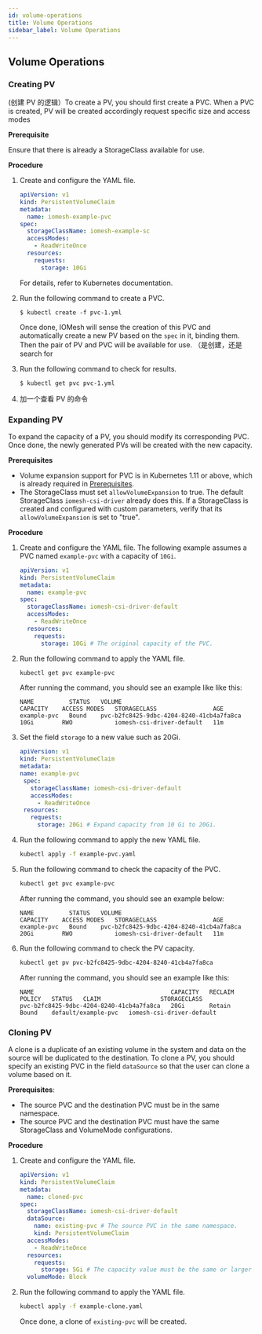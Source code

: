 ```yaml
---
id: volume-operations
title: Volume Operations
sidebar_label: Volume Operations
---
```


## Volume Operations

### Creating PV

(创建 PV 的逻辑）To create a PV, you should first create a PVC. When a PVC is created, PV will be created accordingly 
request specific size and access modes

**Prerequisite**

Ensure that there is already a StorageClass available for use.

**Procedure**
1. Create and configure the YAML file.

    ```yaml
    apiVersion: v1
    kind: PersistentVolumeClaim
    metadata:
      name: iomesh-example-pvc
    spec:
      storageClassName: iomesh-example-sc
      accessModes:
        - ReadWriteOnce
      resources:
        requests:
          storage: 10Gi
    ```
   For details, refer to Kubernetes documentation.
  
2. Run the following command to create a PVC.

   ```
   $ kubectl create -f pvc-1.yml
   ```
   Once done, IOMesh will sense the creation of this PVC and automatically create a new PV based on the `spec` in it, binding them. Then the pair of PV and PVC will be available for use. （是创建，还是 search for 

3. Run the following command to check for results.

   ```
   $ kubectl get pvc pvc-1.yml
   ```

4. 加一个查看 PV 的命令

### Expanding PV
To expand the capacity of a PV, you should modify its corresponding PVC. Once done, the newly generated PVs will be created with the new capacity. 

**Prerequisites**
- Volume expansion support for PVC is in Kubernetes 1.11 or above, which is already required in [Prerequisites](#prerequisites).
- The StorageClass must set `allowVolumeExpansion` to true. The default StorageClass `iomesh-csi-driver` already does this. If a StorageClass is created and configured with custom parameters, verify that its `allowVolumeExpansion` is set to "true". 


**Procedure**

1. Create and configure the YAML file. The following example assumes a PVC named `example-pvc` with a capacity of `10Gi`.

    ```yaml
    apiVersion: v1
    kind: PersistentVolumeClaim
    metadata:
      name: example-pvc
    spec:
      storageClassName: iomesh-csi-driver-default
      accessModes:
        - ReadWriteOnce
      resources:
        requests:
          storage: 10Gi # The original capacity of the PVC.
    ```
2. Run the following command to apply the YAML file. 

   ```bash
   kubectl get pvc example-pvc
   ```
   After running the command, you should see an example like like this:
   ```output
   NAME          STATUS   VOLUME                                     CAPACITY    ACCESS MODES   STORAGECLASS                AGE
   example-pvc   Bound    pvc-b2fc8425-9dbc-4204-8240-41cb4a7fa8ca   10Gi        RWO            iomesh-csi-driver-default   11m
   ```

3. Set the field `storage` to a new value such as 20Gi.

   ```yaml
   apiVersion: v1
   kind: PersistentVolumeClaim
   metadata:
   name: example-pvc
    spec:
      storageClassName: iomesh-csi-driver-default
      accessModes:
        - ReadWriteOnce
    resources:
      requests:
        storage: 20Gi # Expand capacity from 10 Gi to 20Gi.
    ```

3. Run the following command to apply the new YAML file.

   ```bash
   kubectl apply -f example-pvc.yaml
   ```

4. Run the following command to check the capacity of the PVC.

   ```bash
   kubectl get pvc example-pvc 
   ```

   After running the command, you should see an example below:

   ```output
   NAME          STATUS   VOLUME                                     CAPACITY    ACCESS MODES   STORAGECLASS                AGE
   example-pvc   Bound    pvc-b2fc8425-9dbc-4204-8240-41cb4a7fa8ca   20Gi        RWO            iomesh-csi-driver-default   11m
   ```

5. Run the following command to check the PV capacity.
   ```bash
   kubectl get pv pvc-b2fc8425-9dbc-4204-8240-41cb4a7fa8ca 
   ```

   After running the command, you should see an example like this:
   ```output
   NAME                                       CAPACITY   RECLAIM POLICY   STATUS   CLAIM                 STORAGECLASS
   pvc-b2fc8425-9dbc-4204-8240-41cb4a7fa8ca   20Gi       Retain           Bound    default/example-pvc   iomesh-csi-driver-default
   ```

### Cloning PV
A clone is a duplicate of an existing volume in the system and data on the source will be duplicated to the destination. To clone a PV, you should specify an existing PVC in the field `dataSource` so that the user can clone a volume based on it.

**Prerequisites**:
- The source PVC and the destination PVC must be in the same namespace.
- The source PVC and the destination PVC must have the same StorageClass and VolumeMode configurations.


**Procedure**
1. Create and configure the YAML file.

    ```yaml
    apiVersion: v1
    kind: PersistentVolumeClaim
    metadata:
      name: cloned-pvc
    spec:
      storageClassName: iomesh-csi-driver-default
      dataSource:
        name: existing-pvc # The source PVC in the same namespace. 
        kind: PersistentVolumeClaim
      accessModes:
        - ReadWriteOnce
      resources:
        requests:
          storage: 5Gi # The capacity value must be the same or larger than that of the source volume.
      volumeMode: Block
    ```

2. Run the following command to apply the YAML file.

   ```bash
   kubectl apply -f example-clone.yaml
   ```
   Once done, a clone of `existing-pvc` will be created.

